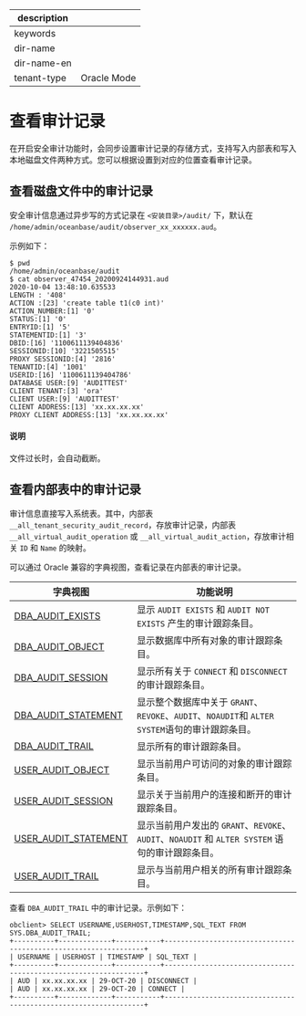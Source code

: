 |description||
|---|---|
|keywords||
|dir-name||
|dir-name-en||
|tenant-type|Oracle Mode|

# 查看审计记录

在开启安全审计功能时，会同步设置审计记录的存储方式，支持写入内部表和写入本地磁盘文件两种方式。您可以根据设置到对应的位置查看审计记录。

## 查看磁盘文件中的审计记录

安全审计信息通过异步写的方式记录在 `<安装目录>/audit/` 下，默认在 `/home/admin/oceanbase/audit/observer_xx_xxxxxx.aud`。

示例如下：

```shell
$ pwd
/home/admin/oceanbase/audit
$ cat observer_47454_20200924144931.aud
2020-10-04 13:48:10.635533
LENGTH : '408'
ACTION :[23] 'create table t1(c0 int)'
ACTION_NUMBER:[1] '0'
STATUS:[1] '0'
ENTRYID:[1] '5'
STATEMENTID:[1] '3'
DBID:[16] '1100611139404836'
SESSIONID:[10] '3221505515'
PROXY SESSIONID:[4] '2816'
TENANTID:[4] '1001'
USERID:[16] '1100611139404786'
DATABASE USER:[9] 'AUDITTEST'
CLIENT TENANT:[3] 'ora'
CLIENT USER:[9] 'AUDITTEST'
CLIENT ADDRESS:[13] 'xx.xx.xx.xx'
PROXY CLIENT ADDRESS:[13] 'xx.xx.xx.xx'
```

<main id="notice" type='explain'>
<h4>说明</h4>
<p>文件过长时，会自动截断。</p>
</main>

  
## 查看内部表中的审计记录

审计信息直接写入系统表。其中，内部表 `__all_tenant_security_audit_record`，存放审计记录，内部表 `__all_virtual_audit_operation` 或 `__all_virtual_audit_action`，存放审计相关 `ID` 和 `Name` 的映射。

可以通过 Oracle 兼容的字典视图，查看记录在内部表的审计记录。
  
| 字典视图    |   功能说明    |
|-------------------|-------------|
| [DBA_AUDIT_EXISTS](../../../700.reference/700.system-views/500.system-view-of-oracle-mode/200.dictionary-view-of-oracle-mode/6600.dba_audit_exists-of-oracle-mode.md)     | 显示 `AUDIT EXISTS` 和 `AUDIT NOT EXISTS` 产生的审计跟踪条目。                         |
| [DBA_AUDIT_OBJECT](../../../700.reference/700.system-views/500.system-view-of-oracle-mode/200.dictionary-view-of-oracle-mode/6700.dba_audit_object-of-oracle-mode.md)     | 显示数据库中所有对象的审计跟踪条目。                                                        |
| [DBA_AUDIT_SESSION](../../../700.reference/700.system-views/500.system-view-of-oracle-mode/200.dictionary-view-of-oracle-mode/6800.dba_audit_session-of-oracle-mode.md)    | 显示所有关于 `CONNECT` 和 `DISCONNECT` 的审计跟踪条目。   |
| [DBA_AUDIT_STATEMENT](../../../700.reference/700.system-views/500.system-view-of-oracle-mode/200.dictionary-view-of-oracle-mode/6900.dba_audit_statement-of-oracle-mode.md)  | 显示整个数据库中关于 `GRANT`、`REVOKE`、`AUDIT`、`NOAUDIT`和 `ALTER SYSTEM`语句的审计跟踪条目。 |
| [DBA_AUDIT_TRAIL](../../../700.reference/700.system-views/500.system-view-of-oracle-mode/200.dictionary-view-of-oracle-mode/7000.dba_audit_trail-of-oracle-mode.md)      | 显示所有的审计跟踪条目。                                                              |
| [USER_AUDIT_OBJECT](../../../700.reference/700.system-views/500.system-view-of-oracle-mode/200.dictionary-view-of-oracle-mode/24400.user_audit_object-of-oracle-mode.md)    | 显示当前用户可访问的对象的审计跟踪条目。   |
| [USER_AUDIT_SESSION](../../../700.reference/700.system-views/500.system-view-of-oracle-mode/200.dictionary-view-of-oracle-mode/24500.user_audit_session-of-oracle-mode.md)   | 显示关于当前用户的连接和断开的审计跟踪条目。                                                    |
| [USER_AUDIT_STATEMENT](../../../700.reference/700.system-views/500.system-view-of-oracle-mode/200.dictionary-view-of-oracle-mode/24600.user_audit_statement-of-oracle-mode.md) | 显示当前用户发出的 `GRANT`、`REVOKE`、`AUDIT`、`NOAUDIT` 和 `ALTER SYSTEM` 语句的审计跟踪条目。  |
| [USER_AUDIT_TRAIL](../../../700.reference/700.system-views/500.system-view-of-oracle-mode/200.dictionary-view-of-oracle-mode/24700.user_audit_trail-of-oracle-mode.md)     | 显示与当前用户相关的所有审计跟踪条目。                                                       |

查看 `DBA_AUDIT_TRAIL` 中的审计记录。示例如下：

```shell
obclient> SELECT USERNAME,USERHOST,TIMESTAMP,SQL_TEXT FROM SYS.DBA_AUDIT_TRAIL;
+----------+-------------+-----------+-----------------------------------------------------------------+
| USERNAME | USERHOST | TIMESTAMP | SQL_TEXT |
+----------+-------------+-----------+-----------------------------------------------------------------+
| AUD | xx.xx.xx.xx | 29-OCT-20 | DISCONNECT |
| AUD | xx.xx.xx.xx | 29-OCT-20 | CONNECT |
+----------+-------------+-----------+-----------------------------------------------------------------+
```
